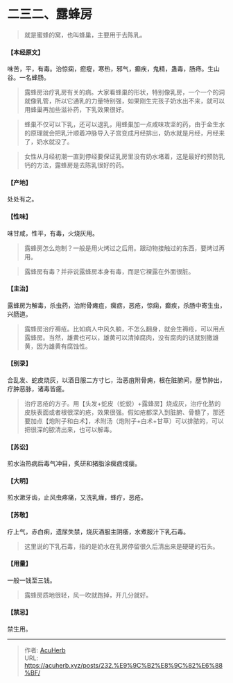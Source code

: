 # 二三二、露蜂房


> 就是蜜蜂的窝，也叫蜂巢，主要用于去陈乳。

#### 【本经原文】
味苦，平，有毒。治惊痫，瘛瘲，寒热，邪气，癫疾，鬼精，蛊毒，肠痔。生山谷。一名蜂肠。

> 露蜂房治疗乳房有关的病。大家看蜂巢的形状，特别像乳房，一个一个的洞就像乳管，所以它通乳的力量特别强，如果刚生完孩子奶水出不来，就可以用蜂巢再加些滋补药，下乳效果很好。

> 蜂巢不仅可以下乳，还可以退乳，用蜂巢加一点咸味攻坚的药，由于金生水的原理就会把乳汁顺着冲脉导入子宫变成月经排出，奶水就是月经，月经来了，奶水就没了。

> 女性从月经初潮一直到停经要保证乳房里没有奶水堵着，这是最好的预防乳钙的方法，露蜂房是去陈乳很好的药。

#### 【产地】
处处有之。
#### 【性味】
味甘咸，性平，有毒，火烧灰用。

> 露蜂房怎么炮制？一般是用火烤过之后用。跟动物接触过的东西，要烤过再用。

> 露蜂房有毒？并非说露蜂房本身有毒，而是它裸露在外面很脏。

#### 【主治】
露蜂房为解毒，杀虫药，治附骨瘫疽，瘰疬，恶疮，惊痫，癫疾，杀肠中寄生虫，兴肠道。

> 露蜂房治疗褥疮。比如病人中风久躺，不怎么翻身，就会生褥疮，可以用点露蜂房。当然，雄黄也可以，雄黄可以清掉腐肉，没有腐肉的话就别撒雄黄，因为雄黄有腐蚀性。

#### 【别录】
合乱发、蛇皮烧灰，以酒日服二方寸匕，治恶疽附骨痈，根在脏腑间，歴节肿出，
疔肿恶脉，诸毒皆瘥。

> 治疗恶疮的方子。用【头发+蛇皮（蛇蜕）+露蜂房】烧成灰，治疗化脓的皮肤表面或者根很深的疮，效果很强。假如疮都深入到脏腑、骨髓了，那还要加点【炮附子和白术】，术附汤（炮附子+白术+甘草）可以排脓的，可以把很深的脓清出来，也可以解毒。‍‍‍‍‍

#### 【苏讼】
煎水治热病后毒气冲目，炙研和猪脂涂瘰疬成瘘。
#### 【大明】
煎水漱牙齿，止风虫疼痛，又洗乳癕，蜂疔，恶疮。
#### 【苏敬】
疗上气，赤白痢，遗尿失禁，烧灰酒服主阴痿，水煮服汁下乳石毒。

> 这里说的下乳石毒，指的是奶水在乳房停留很久后清出来是硬硬的石头。

#### 【用量】
一般一钱至三钱。

> 露蜂房质地很轻，风一吹就跑掉，开几分就好。

#### 【禁忌】
禁生用。

---

> 作者: [AcuHerb](https://acuherb.xyz)  
> URL: https://acuherb.xyz/posts/232.%E9%9C%B2%E8%9C%82%E6%88%BF/  

